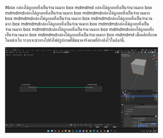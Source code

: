 #box
กล่องได้ถูกลบทิ้งเป็นจำนวนมาก box mdmdmd กล่องได้ถูกลบทิ้งเป็นจำนวนมาก box mdmdmdกล่องได้ถูกลบทิ้งเป็นจำนวนมาก box mdmdmdกล่องได้ถูกลบทิ้งเป็นจำนวนมาก box mdmdmdกล่องได้ถูกลบทิ้งเป็นจำนวนมาก box mdmdmdกล่องได้ถูกลบทิ้งเป็นจำนวนมาก box mdmdmdกล่องได้ถูกลบทิ้งเป็นจำนวนมาก box mdmdmdกล่องได้ถูกลบทิ้งเป็นจำนวนมาก box mdmdmdกล่องได้ถูกลบทิ้งเป็นจำนวนมาก box mdmdmdกล่องได้ถูกลบทิ้งเป็นจำนวนมาก box mdmdmdกล่องได้ถูกลบทิ้งเป็นจำนวนมาก box mdmdmd
เมื่อคลิกที่ภาพในหน้าเว็บ ระบบจะนำทางไปยังไฟล์รูปภาพที่มีขนาดจริงตามที่อ้างอิงไว้ในลิงก์นี้.

[![BoxImage](../images/img-box851.png)](../images/img-box851.png)